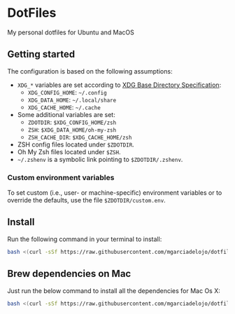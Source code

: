 # DotFiles
My personal dotfiles for Ubuntu and MacOS

## Getting started

The configuration is based on the following assumptions:

* `XDG_*` variables are set according to [XDG Base Directory Specification](https://specifications.freedesktop.org/basedir-spec/basedir-spec-latest.html):
  + `XDG_CONFIG_HOME`: `~/.config`
  + `XDG_DATA_HOME`: `~/.local/share`
  + `XDG_CACHE_HOME`: `~/.cache`
* Some additional variables are set:
  + `ZDOTDIR`: `$XDG_CONFIG_HOME/zsh`
  + `ZSH`: `$XDG_DATA_HOME/oh-my-zsh`
  + `ZSH_CACHE_DIR`: `$XDG_CACHE_HOME/zsh`
* ZSH config files located under `$ZDOTDIR`.
* Oh My Zsh files located under `$ZSH`.
* `~/.zshenv` is a symbolic link pointing to `$ZDOTDIR/.zshenv`.

### Custom environment variables

To set custom (i.e., user- or machine-specific) environment variables or to override the defaults, use the file `$ZDOTDIR/custom.env`.

## Install
Run the following command in your terminal to install:

``` bash
bash <(curl -sSf https://raw.githubusercontent.com/mgarciadelojo/dotfiles/master/install.sh)
```

## Brew dependencies on Mac
Just run the below command to install all the dependencies for Mac Os X:

``` bash
bash <(curl -sSf https://raw.githubusercontent.com/mgarciadelojo/dotfiles/master/brew.sh)
```
